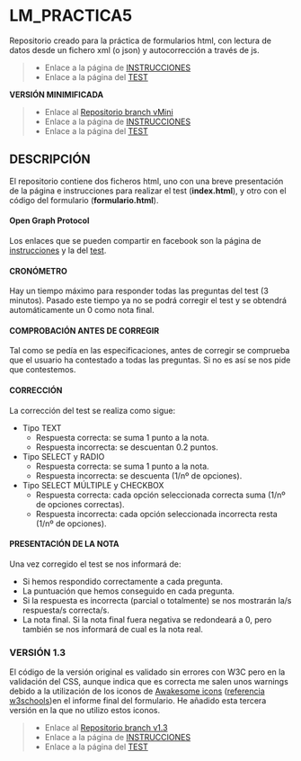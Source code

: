 ﻿# LM_PRACTICA5
Repositorio creado para la práctica de formularios html, con lectura de datos desde un fichero xml (o json) y autocorrección a través de js.
 
> * Enlace a la página de [INSTRUCCIONES](https://rawgit.com/MariaAdrover/LM_PRACTICA5/master/index.html)
> * Enlace a la página del [TEST](https://rawgit.com/MariaAdrover/LM_PRACTICA5/master/formulari.html) 

**VERSIÓN MINIMIFICADA** 

> * Enlace al [Repositorio branch vMini](https://github.com/MariaAdrover/LM_PRACTICA5/tree/vMini)
> * Enlace a la página de [INSTRUCCIONES](https://rawgit.com/MariaAdrover/LM_PRACTICA5/vMini/index.html)
> * Enlace a la página del [TEST](https://rawgit.com/MariaAdrover/LM_PRACTICA5/vMini/formulari.html)

## DESCRIPCIÓN
El repositorio contiene dos ficheros html, uno con una breve presentación de la página e instrucciones para realizar el test (**index.html**), y otro con el código del formulario (**formulario.html**).
#### Open Graph Protocol
Los enlaces que se pueden compartir en facebook son la página de [instrucciones](https://rawgit.com/MariaAdrover/LM_PRACTICA5/master/index.html) y la del [test](https://rawgit.com/MariaAdrover/LM_PRACTICA5/master/formulari.html).
#### CRONÓMETRO
Hay un tiempo máximo para responder todas las preguntas del test (3 minutos). Pasado este tiempo ya no se podrá corregir el test y se obtendrá automáticamente un 0 como nota final.
#### COMPROBACIÓN ANTES DE CORREGIR
Tal como se pedía en las especificaciones, antes de corregir se comprueba que el usuario ha contestado a todas las preguntas. Si no es así se nos pide que contestemos.
#### CORRECCIÓN
La corrección del test se realiza como sigue:
* Tipo TEXT
  * Respuesta correcta: se suma 1 punto a la nota.
  * Respuesta incorrecta: se descuentan 0.2 puntos.
* Tipo SELECT y RADIO
  * Respuesta correcta: se suma 1 punto a la nota.
  * Respuesta incorrecta: se descuenta (1/nº de opciones).
* Tipo SELECT MÚLTIPLE y CHECKBOX
  * Respuesta correcta: cada opción seleccionada correcta suma (1/nº de opciones correctas).
  * Respuesta incorrecta: cada opción seleccionada incorrecta resta (1/nº de opciones). 

#### PRESENTACIÓN DE LA NOTA
Una vez corregido el test se nos informará de:
* Si hemos respondido correctamente a cada pregunta.
* La puntuación que hemos conseguido en cada pregunta.
* Si la respuesta es incorrecta (parcial o totalmente) se nos mostrarán la/s respuesta/s correcta/s.
* La nota final.
Si la nota final fuera negativa se redondeará a 0, pero también se nos informará de cual es la nota real.

### VERSIÓN 1.3
El código de la versión original es validado sin errores con W3C pero en la validación del CSS, aunque indica que es correcta me salen unos warnings debido a la utilización de los iconos de [Awakesome icons](https://fontawesome.com/) ([referencia w3schools](https://www.w3schools.com/icons/fontawesome_icons_intro.asp))en el informe final del formulario. He añadido esta tercera versión en la que no utilizo estos iconos.
> * Enlace al [Repositorio branch v1.3](https://github.com/MariaAdrover/LM_PRACTICA5/tree/v1.3)
> * Enlace a la página de [INSTRUCCIONES](https://rawgit.com/MariaAdrover/LM_PRACTICA5/v1.3/index.html)
> * Enlace a la página del [TEST](https://rawgit.com/MariaAdrover/LM_PRACTICA5/v1.3/formulari.html)


